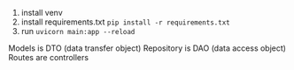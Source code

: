 1. install venv
2. install requirements.txt `pip install -r requirements.txt`
3. run `uvicorn main:app --reload`

Models is DTO (data transfer object)
Repository is DAO (data access object) 
Routes are controllers